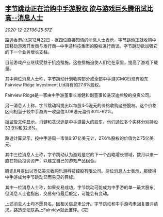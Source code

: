 <!--1608621804000-->
[字节跳动正在洽购中手游股权 欲与游戏巨头腾讯试比高--消息人士](https://cn.reuters.com/article/bytedance-mobile-game-tencent-1222-idCNKBS28W0JO)
------

<div><i>2020-12-22T06:25:57Z</i></div><p>路透香港/北京12月22日 - 据四位直接知情的消息人士表示，字节跳动正就收购中国移动游戏开发商与发行商--中手游科技集团的股权进行商谈。字节跳动欲加强它的下一个业务增长支柱。</p><p>目前游戏产业继续受益于抗疫措施，这些措施迫使人们宅在家里，提高了游戏下载量。</p><p>其中两位消息人士称，字节跳动计划收购部分或全部中手游(CMGE)现有股东Fairview Ridge Investment Ltd持有的27.6%股权。</p><p>Fairview Ridge是一家由中手游董事长肖健和副董事长冼汉迪控股的投资公司。</p><p>另一消息人士称，字节跳动料提出以每股4-5港元的价格收购这些股权。这个价格区间相当于较中手游周一收盘位3.08港元溢价30%-62%。</p><p>据监管文件显示，肖健和冼汉迪是中手游最大的股东，他们通过多个实体分别持股33.9%和32.6%。</p><p>路透计算显示，按中手游周一市值9.97亿美元计，27.6%股权的价值为2.75亿美元。</p><p>其中三位消息人士称，字节跳动认为游戏是它的下一个战略增长领域，数月以来一直在物色投资资产，以建立自己的游戏产品组合。</p><p>腾讯8月提出以15亿美元收购乐游科技控股有限公司。两位消息人士表示，那使得中手游成为字节跳动显而易见的目标。</p><p>其中一位消息人士称，如果交易成功，字节跳动可能成为中手游的单一最大股东。但消息人士也指出，交易有待最后敲定，可能会有变动。</p><p>上述消息人士均不愿具名，因相关信息未公开。字节跳动和中手游均未回复置评请求。路透无法联系上Fairview就此置评。(完)</p>
